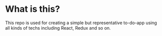 # What is this?

This repo is used for creating a simple but representative to-do-app using all kinds of techs including React, Redux and so on.
